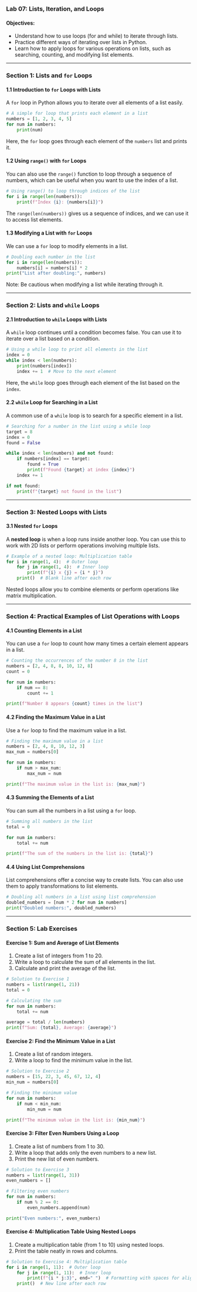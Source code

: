 ### Lab 07: Lists, Iteration, and Loops

#### Objectives:
- Understand how to use loops (for and while) to iterate through lists.
- Practice different ways of iterating over lists in Python.
- Learn how to apply loops for various operations on lists, such as searching, counting, and modifying list elements.

---

### Section 1: Lists and `for` Loops

#### 1.1 Introduction to `for` Loops with Lists
A `for` loop in Python allows you to iterate over all elements of a list easily.

```python
# A simple for loop that prints each element in a list
numbers = [1, 2, 3, 4, 5]
for num in numbers:
    print(num)
```

Here, the `for` loop goes through each element of the `numbers` list and prints it.

#### 1.2 Using `range()` with `for` Loops
You can also use the `range()` function to loop through a sequence of numbers, which can be useful when you want to use the index of a list.

```python
# Using range() to loop through indices of the list
for i in range(len(numbers)):
    print(f"Index {i}: {numbers[i]}")
```

The `range(len(numbers))` gives us a sequence of indices, and we can use it to access list elements.

#### 1.3 Modifying a List with `for` Loops
We can use a `for` loop to modify elements in a list.

```python
# Doubling each number in the list
for i in range(len(numbers)):
    numbers[i] = numbers[i] * 2
print("List after doubling:", numbers)
```

Note: Be cautious when modifying a list while iterating through it.

---

### Section 2: Lists and `while` Loops

#### 2.1 Introduction to `while` Loops with Lists
A `while` loop continues until a condition becomes false. You can use it to iterate over a list based on a condition.

```python
# Using a while loop to print all elements in the list
index = 0
while index < len(numbers):
    print(numbers[index])
    index += 1  # Move to the next element
```

Here, the `while` loop goes through each element of the list based on the `index`.

#### 2.2 `while` Loop for Searching in a List
A common use of a `while` loop is to search for a specific element in a list.

```python
# Searching for a number in the list using a while loop
target = 8
index = 0
found = False

while index < len(numbers) and not found:
    if numbers[index] == target:
        found = True
        print(f"Found {target} at index {index}")
    index += 1

if not found:
    print(f"{target} not found in the list")
```

---

### Section 3: Nested Loops with Lists

#### 3.1 Nested `for` Loops
A **nested loop** is when a loop runs inside another loop. You can use this to work with 2D lists or perform operations involving multiple lists.

```python
# Example of a nested loop: Multiplication table
for i in range(1, 4):  # Outer loop
    for j in range(1, 4):  # Inner loop
        print(f"{i} x {j} = {i * j}")
    print()  # Blank line after each row
```

Nested loops allow you to combine elements or perform operations like matrix multiplication.

---

### Section 4: Practical Examples of List Operations with Loops

#### 4.1 Counting Elements in a List
You can use a `for` loop to count how many times a certain element appears in a list.

```python
# Counting the occurrences of the number 8 in the list
numbers = [2, 4, 8, 8, 10, 12, 8]
count = 0

for num in numbers:
    if num == 8:
        count += 1

print(f"Number 8 appears {count} times in the list")
```

#### 4.2 Finding the Maximum Value in a List
Use a `for` loop to find the maximum value in a list.

```python
# Finding the maximum value in a list
numbers = [2, 4, 8, 10, 12, 3]
max_num = numbers[0]

for num in numbers:
    if num > max_num:
        max_num = num

print(f"The maximum value in the list is: {max_num}")
```

#### 4.3 Summing the Elements of a List
You can sum all the numbers in a list using a `for` loop.

```python
# Summing all numbers in the list
total = 0

for num in numbers:
    total += num

print(f"The sum of the numbers in the list is: {total}")
```

#### 4.4 Using List Comprehensions
List comprehensions offer a concise way to create lists. You can also use them to apply transformations to list elements.

```python
# Doubling all numbers in a list using list comprehension
doubled_numbers = [num * 2 for num in numbers]
print("Doubled numbers:", doubled_numbers)
```

---

### Section 5: Lab Exercises

#### Exercise 1: Sum and Average of List Elements
1. Create a list of integers from 1 to 20.
2. Write a loop to calculate the sum of all elements in the list.
3. Calculate and print the average of the list.

```python
# Solution to Exercise 1
numbers = list(range(1, 21))
total = 0

# Calculating the sum
for num in numbers:
    total += num

average = total / len(numbers)
print(f"Sum: {total}, Average: {average}")
```

#### Exercise 2: Find the Minimum Value in a List
1. Create a list of random integers.
2. Write a loop to find the minimum value in the list.

```python
# Solution to Exercise 2
numbers = [15, 22, 3, 45, 67, 12, 4]
min_num = numbers[0]

# Finding the minimum value
for num in numbers:
    if num < min_num:
        min_num = num

print(f"The minimum value in the list is: {min_num}")
```

#### Exercise 3: Filter Even Numbers Using a Loop
1. Create a list of numbers from 1 to 30.
2. Write a loop that adds only the even numbers to a new list.
3. Print the new list of even numbers.

```python
# Solution to Exercise 3
numbers = list(range(1, 31))
even_numbers = []

# Filtering even numbers
for num in numbers:
    if num % 2 == 0:
        even_numbers.append(num)

print("Even numbers:", even_numbers)
```

#### Exercise 4: Multiplication Table Using Nested Loops
1. Create a multiplication table (from 1 to 10) using nested loops.
2. Print the table neatly in rows and columns.

```python
# Solution to Exercise 4: Multiplication table
for i in range(1, 11):  # Outer loop
    for j in range(1, 11):  # Inner loop
        print(f"{i * j:3}", end=" ")  # Formatting with spaces for alignment
    print()  # New line after each row
```
